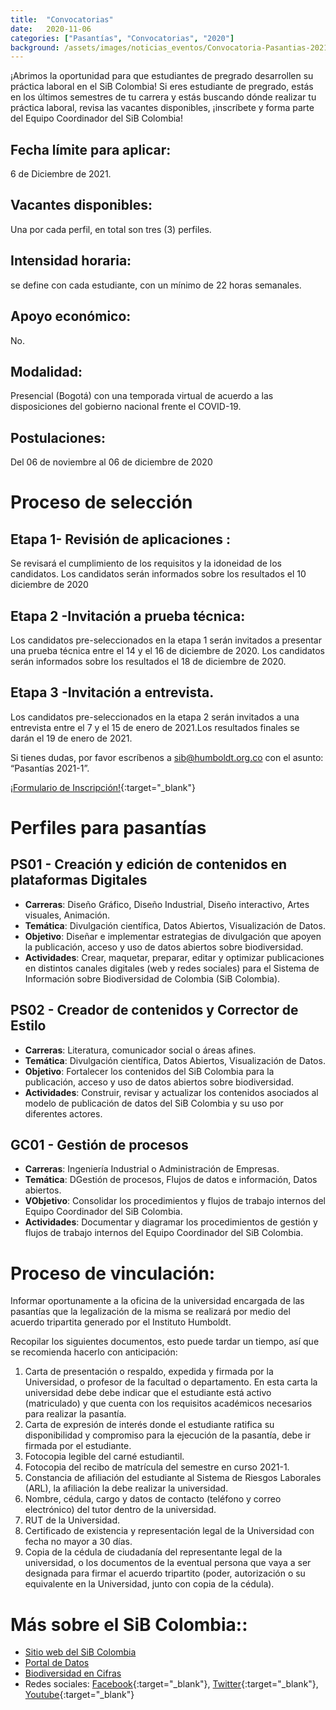 ```yaml
---
title:  "Convocatorias"
date:   2020-11-06
categories: ["Pasantías", "Convocatorias", "2020"]
background: /assets/images/noticias_eventos/Convocatoria-Pasantias-2021-1-22-min-1000x1000.jpg
---
```


¡Abrimos la oportunidad para que estudiantes de pregrado desarrollen su práctica laboral en el SiB Colombia!
Si eres estudiante de pregrado, estás en los últimos semestres de tu carrera y estás buscando dónde realizar tu práctica laboral, revisa las vacantes disponibles, ¡inscríbete y forma parte del Equipo Coordinador del SiB Colombia!

## Fecha límite para aplicar: 
6 de Diciembre de 2021.
## Vacantes disponibles: 
Una por cada perfil, en total son tres (3) perfiles.
## Intensidad horaria: 
se define con cada estudiante, con un mínimo de 22 horas semanales.
## Apoyo económico: 
No.
## Modalidad: 
Presencial (Bogotá) con una temporada virtual de acuerdo a las disposiciones del gobierno nacional frente el COVID-19.
## Postulaciones: 
Del 06 de noviembre al 06 de diciembre de 2020

# Proceso de selección

## Etapa 1- Revisión de aplicaciones :  
Se revisará el cumplimiento de los requisitos y la idoneidad de los candidatos. Los candidatos serán informados sobre los resultados el 10 diciembre de 2020
## Etapa 2 -Invitación a prueba técnica: 
Los candidatos pre-seleccionados en la etapa 1 serán invitados a presentar una prueba técnica entre el 14 y el 16 de diciembre de 2020. Los candidatos serán informados sobre los resultados el 18 de diciembre de 2020.
## Etapa 3 -Invitación a entrevista.
Los candidatos pre-seleccionados en la etapa 2 serán invitados a una entrevista entre el 7 y el 15 de enero de 2021.Los resultados finales se darán el  19 de enero de 2021.

Si tienes dudas, por favor escríbenos a sib@humboldt.org.co con el asunto: “Pasantías 2021-1”.

[¡Formulario de Inscripción!](https://docs.google.com/forms/d/e/1FAIpQLSfk1bSxe0reZ_S5cB32H5MmonJqE-F7G7Z0_P0ZFQveYSNEig/closedform){:target="_blank"}

# Perfiles para pasantías

## PS01 - Creación y edición de contenidos en plataformas Digitales

- **Carreras**: Diseño Gráfico, Diseño Industrial, Diseño interactivo, Artes visuales, Animación.
- **Temática**: Divulgación científica, Datos Abiertos, Visualización de Datos.
- **Objetivo**: Diseñar e implementar estrategias de divulgación que apoyen la publicación, acceso y uso de datos abiertos sobre biodiversidad.
- **Actividades**: Crear, maquetar, preparar, editar y optimizar publicaciones en distintos canales digitales (web y redes sociales) para el Sistema de Información sobre Biodiversidad de Colombia (SiB Colombia).

## PS02 - Creador de contenidos y Corrector de Estilo

- **Carreras**: Literatura, comunicador social o áreas afines.
- **Temática**: Divulgación científica, Datos Abiertos, Visualización de Datos.
- **Objetivo**: Fortalecer los contenidos del SiB Colombia para la publicación, acceso y uso de datos abiertos sobre biodiversidad.
- **Actividades**: Construir, revisar y actualizar los contenidos asociados al modelo de publicación de datos del SiB Colombia y su uso por diferentes actores.

## GC01 - Gestión de procesos

- **Carreras**: Ingeniería Industrial o Administración de Empresas.
- **Temática**: DGestión de procesos, Flujos de datos e información, Datos abiertos.
- **VObjetivo**: Consolidar los procedimientos y flujos de trabajo internos del Equipo Coordinador del SiB Colombia.
- **Actividades**: Documentar y diagramar los procedimientos de gestión y flujos de trabajo internos del Equipo Coordinador del SiB Colombia.

# Proceso de vinculación:

Informar oportunamente a la oficina de la universidad encargada de las pasantías que la legalización de la misma se realizará por medio del acuerdo tripartita generado por el Instituto Humboldt.

Recopilar los siguientes documentos, esto puede tardar un tiempo, así que se recomienda hacerlo con anticipación:

1. Carta de presentación o respaldo, expedida y firmada por la Universidad, o profesor de la facultad o departamento. En esta carta la universidad debe debe indicar que el estudiante está activo (matriculado) y que cuenta con los requisitos académicos necesarios para realizar la pasantía.
2. Carta de expresión de interés donde el estudiante ratifica su disponibilidad y compromiso para la ejecución de la pasantía, debe ir firmada por el estudiante.
3. Fotocopia legible del carné estudiantil.
4. Fotocopia del recibo de matrícula del semestre en curso 2021-1.
5. Constancia de afiliación del estudiante al Sistema de Riesgos Laborales (ARL), la afiliación la debe realizar la universidad.
6. Nombre, cédula, cargo y datos de contacto (teléfono y correo electrónico) del tutor dentro de la universidad.
7.  RUT de la Universidad.
8.  Certificado de existencia y representación legal de la Universidad con fecha no mayor a 30 días.
9.  Copia de la cédula de ciudadanía del representante legal de la universidad, o los documentos de la eventual persona que vaya a ser designada para firmar el acuerdo tripartito (poder, autorización o su equivalente en la Universidad, junto con copia de la cédula). 

# Más sobre el SiB Colombia::

- [Sitio web del SiB Colombia](/)
- [Portal de Datos](/data)
- [Biodiversidad en Cifras](https://cifras.biodiversidad.co/)
- Redes sociales: [Facebook](https://www.facebook.com/SibColombia){:target="_blank"}, [Twitter](https://twitter.com/sibcolombia){:target="_blank"}, [Youtube](https://www.youtube.com/user/sibcolombia){:target="_blank"}


